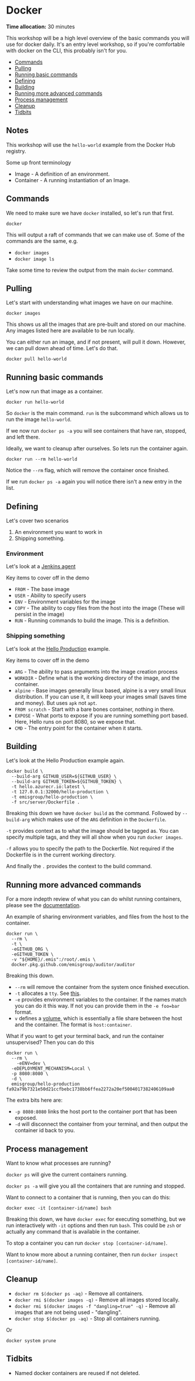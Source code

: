 # Docker

**Time allocation:** 30 minutes

This workshop will be a high level overview of the basic commands you will use for docker daily. It's an entry level workshop, so if you're comfortable with docker on the CLI, this probably isn't for you.

- [Commands](#commands)
- [Pulling](#pulling)
- [Running basic commands](#running-basic-commands)
- [Defining](#defining)
- [Building](#building)
- [Running more advanced commands](#running-more-advanced-commands)
- [Process management](#process-management)
- [Cleanup](#cleanup)
- [Tidbits](#tidbits)

## Notes

This workshop will use the `hello-world` example from the Docker Hub registry.

Some up front terminology

- Image - A definition of an environment.
- Container - A running instantiation of an Image.

## Commands

We need to make sure we have `docker` installed, so let's run that first.

`docker`

This will output a raft of commands that we can make use of. Some of the commands are the same, e.g.

- `docker images`
- `docker image ls`

Take some time to review the output from the main `docker` command.

## Pulling

Let's start with understanding what images we have on our machine.

`docker images`

This shows us all the images that are pre-built and stored on our machine. Any images listed here are available to be run locally.

You can either run an image, and if not present, will pull it down. However, we can pull down ahead of time. Let's do that.

`docker pull hello-world`

## Running basic commands

Let's now run that image as a container.

`docker run hello-world`

So `docker` is the main command. `run` is the subcommand which allows us to run the image `hello-world`.

If we now run `docker ps -a` you will see containers that have ran, stopped, and left there.

Ideally, we want to cleanup after ourselves. So lets run the container again.

`docker run --rm hello-world`

Notice the `--rm` flag, which will remove the container once finished.

If we run `docker ps -a` again you will notice there isn't a new entry in the list.

## Defining

Let's cover two scenarios

1. An environment you want to work in
2. Shipping something.

### Environment

Let's look at a [Jenkins agent](https://github.com/emisgroup/jenkins-infrastructure/blob/develop/dockerfiles/agent/go-1.16/Dockerfile)

Key items to cover off in the demo

- `FROM` - The base image
- `USER` - Ability to specify users
- `ENV` - Environment variables for the image
- `COPY` - The ability to copy files from the host into the image (These will persist in the image)
- `RUN` - Running commands to build the image. This is a definition.

### Shipping something

Let's look at the [Hello Production](https://github.com/emisgroup/hello-production/blob/develop/src/server/Dockerfile) example.

Key items to cover off in the demo

- `ARG` - The ability to pass arguments into the image creation process
- `WORKDIR` - Define what is the working directory of the image, and the container.
- `alpine` - Base images generally linux based, alpine is a very small linux distribution. If you can use it, it will keep your images small (saves time and money). But uses `apk` not `apt`.
- `FROM scratch` - Start with a bare bones container, nothing in there.
- `EXPOSE` - What ports to expose if you are running something port based. Here, Hello runs on port 8080, so we expose that.
- `CMD` - The entry point for the container when it starts.

## Building

Let's look at the Hello Production example again.

```shell
docker build \
  --build-arg GITHUB_USER=${GITHUB_USER} \
  --build-arg GITHUB_TOKEN=${GITHUB_TOKEN} \
  -t hello.azurecr.io:latest \
  -t 127.0.0.1:32000/hello-production \
  -t emisgroup/hello-production \
  -f src/server/Dockerfile .
```

Breaking this down we have `docker build` as the command. Followed by `--build-arg` which makes use of the `ARG` definition in the `Dockerfile`.

`-t` provides context as to what the image should be tagged as. You can specify multiple tags, and they will all show when you run `docker images`.

`-f` allows you to specify the path to the Dockerfile. Not required if the Dockerfile is in the current working directory.

And finally the `.` provides the context to the build command.

## Running more advanced commands

For a more indepth review of what you can do whilst running containers, please see the [documentation](https://docs.docker.com/engine/reference/commandline/run/).

An example of sharing environment variables, and files from the host to the container.

```shell
docker run \
  --rm \
  -t \
  -eGITHUB_ORG \
  -eGITHUB_TOKEN \
  -v "${HOME}/.emis":/root/.emis \
  docker.pkg.github.com/emisgroup/auditor/auditor
```

Breaking this down.

- `--rm` will remove the container from the system once finished execution.
- `-t` allocates a `tty`. See [this](https://stackoverflow.com/questions/30137135/confused-about-docker-t-option-to-allocate-a-pseudo-tty).
- `-e` provides environment variables to the container. If the names match you can do it this way. If not you can provide them in the `-e foo=bar` format.
- `v` defines a [volume](https://docs.docker.com/engine/reference/commandline/volume_create/), which is essentially a file share between the host and the container. The format is `host:container`.

What if you want to get your terminal back, and run the container unsupervised? Then you can do this

```shell
docker run \
  --rm \
	-eENV=dev \
  -eDEPLOYMENT_MECHANISM=Local \
  -p 8080:8080 \
  -d \
  emisgroup/hello-production
fa92a79b7321e50d21ccfbebc1738bb6ffea2272a20ef5004017382406109aa0
```

The extra bits here are:

- `-p 8080:8080` links the host port to the container port that has been exposed.
- `-d` will disconnect the container from your terminal, and then output the container id back to you.

## Process management

Want to know what processes are running?

`docker ps` will give the current containers running.

`docker ps -a` will give you all the containers that are running and stopped.

Want to connect to a container that is running, then you can do this:

`docker exec -it [container-id/name] bash`

Breaking this down, we have `docker exec` for executing something, but we run interactively with `-it` options and then run `bash`. This could be `zsh` or actually any command that is available in the container.

To stop a container you can run `docker stop [container-id/name]`.

Want to know more about a running container, then run `docker inspect [container-id/name]`.

## Cleanup

- `docker rm $(docker ps -aq)` - Remove all containers.
- `docker rmi $(docker images -q)` - Remove all images stored locally.
- `docker rmi $(docker images -f "dangling=true" -q)` - Remove all images that are not being used - "dangling".
- `docker stop $(docker ps -aq)` - Stop all containers running.

Or

`docker system prune`

## Tidbits

- Named docker containers are reused if not deleted.
